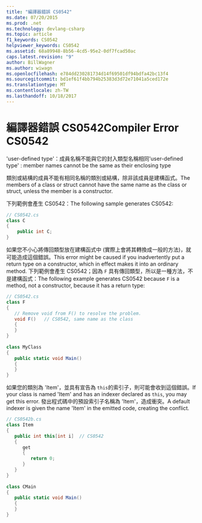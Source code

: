 ```yaml
---
title: "編譯器錯誤 CS0542"
ms.date: 07/20/2015
ms.prod: .net
ms.technology: devlang-csharp
ms.topic: article
f1_keywords: CS0542
helpviewer_keywords: CS0542
ms.assetid: 68a89948-8b56-4cd5-95e2-0df7fcad50ac
caps.latest.revision: "9"
author: BillWagner
ms.author: wiwagn
ms.openlocfilehash: e784dd230281734d14f69501df94bdfa42bc13f4
ms.sourcegitcommit: bd1ef61f4bb794b25383d3d72e71041a5ced172e
ms.translationtype: MT
ms.contentlocale: zh-TW
ms.lasthandoff: 10/18/2017
---
```

# <a name="compiler-error-cs0542"></a><span data-ttu-id="79bbf-102">編譯器錯誤 CS0542</span><span class="sxs-lookup"><span data-stu-id="79bbf-102">Compiler Error CS0542</span></span>
<span data-ttu-id="79bbf-103">'user-defined type'：成員名稱不能與它的封入類型名稱相同</span><span class="sxs-lookup"><span data-stu-id="79bbf-103">'user-defined type' : member names cannot be the same as their enclosing type</span></span>  
  
 <span data-ttu-id="79bbf-104">類別或結構的成員不能有相同名稱的類別或結構，除非該成員是建構函式。</span><span class="sxs-lookup"><span data-stu-id="79bbf-104">The members of a class or struct cannot have the same name as the class or struct, unless the member is a constructor.</span></span>  
  
 <span data-ttu-id="79bbf-105">下列範例會產生 CS0542：</span><span class="sxs-lookup"><span data-stu-id="79bbf-105">The following sample generates CS0542:</span></span>  
  
```csharp  
// CS0542.cs  
class C  
{  
    public int C;  
}  
```  
  
 <span data-ttu-id="79bbf-106">如果您不小心將傳回類型放在建構函式中 (實際上會將其轉換成一般的方法)，就可能造成這個錯誤。</span><span class="sxs-lookup"><span data-stu-id="79bbf-106">This error might be caused if you inadvertently put a return type on a constructor, which in effect makes it into an ordinary method.</span></span> <span data-ttu-id="79bbf-107">下列範例會產生 CS0542；因為 `F` 具有傳回類型，所以是一種方法，不是建構函式：</span><span class="sxs-lookup"><span data-stu-id="79bbf-107">The following example generates CS0542 because `F` is a method, not a constructor, because it has a return type:</span></span>  
  
```csharp  
// CS0542.cs  
class F  
{  
   // Remove void from F() to resolve the problem.  
   void F()   // CS0542, same name as the class  
   {  
   }  
}  
  
class MyClass  
{  
   public static void Main()  
   {  
   }  
}  
```  
  
 <span data-ttu-id="79bbf-108">如果您的類別為 'Item'，並具有宣告為 `this`的索引子，則可能會收到這個錯誤。</span><span class="sxs-lookup"><span data-stu-id="79bbf-108">If your class is named 'Item' and has an indexer declared as `this`, you may get this error.</span></span> <span data-ttu-id="79bbf-109">發出程式碼中的預設索引子名稱為 'Item'，造成衝突。</span><span class="sxs-lookup"><span data-stu-id="79bbf-109">A default indexer is given the name 'Item' in the emitted code, creating the conflict.</span></span>  
  
```csharp  
// CS0542b.cs  
class Item  
{  
   public int this[int i]  // CS0542  
   {  
      get  
      {  
         return 0;  
      }  
   }  
}  
  
class CMain  
{  
   public static void Main()  
   {  
   }  
}  
```
